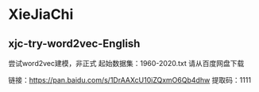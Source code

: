 # XieJiaChi


## xjc-try-word2vec-English
尝试word2vec建模，非正式
起始数据集：1960-2020.txt 请从百度网盘下载


链接：https://pan.baidu.com/s/1DrAAXcU10iZQxmO6Qb4dhw 
提取码：1111 
